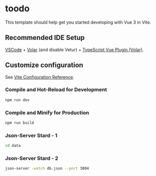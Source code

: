 # toodo

This template should help get you started developing with Vue 3 in Vite.

## Recommended IDE Setup

[VSCode](https://code.visualstudio.com/) + [Volar](https://marketplace.visualstudio.com/items?itemName=Vue.volar) (and disable Vetur) + [TypeScript Vue Plugin (Volar)](https://marketplace.visualstudio.com/items?itemName=Vue.vscode-typescript-vue-plugin).

## Customize configuration

See [Vite Configuration Reference](https://vitejs.dev/config/).

### Compile and Hot-Reload for Development

```sh
npm run dev
```

### Compile and Minify for Production

```sh
npm run build
```
### Json-Server Stard - 1

```sh
cd data
```

### Json-Server Stard - 2

```sh
json-server -watch db.json --port 3004
```
